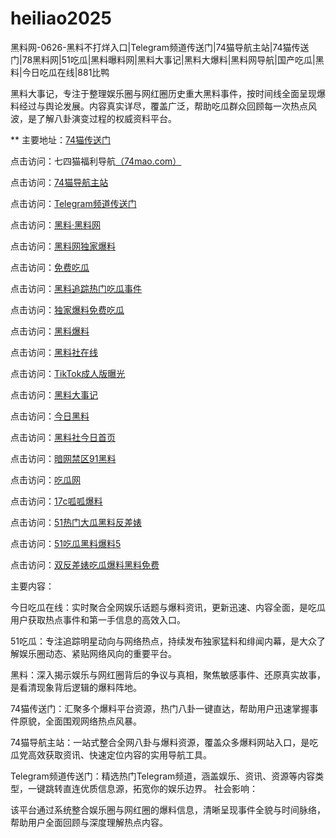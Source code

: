 # heiliao2025
黑料网-0626-黑料不打烊入口|Telegram频道传送门|74猫导航主站|74猫传送门|78黑料网|51吃瓜|黑料曝料网|黑料大事记|黑料大爆料|黑料网导航|国产吃瓜|黑料|今日吃瓜在线|881比鸭

黑料大事记，专注于整理娱乐圈与网红圈历史重大黑料事件，按时间线全面呈现爆料经过与舆论发展。内容真实详尽，覆盖广泛，帮助吃瓜群众回顾每一次热点风波，是了解八卦演变过程的权威资料平台。

** 主要地址：<a href="https://74mao.com/">74猫传送门</a>

点击访问：七四猫福利导航<a href="https://74mao.com/">（74mao.com）</a>

点击访问：<a href="https://74mao.com/">74猫导航主站</a>

点击访问：<a href="https://74mao.com/">Telegram频道传送门</a>

点击访问：<a href="https://heiliaolvzlu3.pages.dev">黑料·黑料网</a>

点击访问：<a href="https://heiliaoyvnrda.pages.dev">黑料网独家爆料</a>

点击访问：<a href="https://heiliaoxey7ic.pages.dev">免费吃瓜</a>

点击访问：<a href="https://heiliaoal51na.pages.dev">黑料追踪热门吃瓜事件</a>

点击访问：<a href="https://heiliaoavkush.pages.dev">独家爆料免费吃瓜</a>

点击访问：<a href="https://hj-143.pages.dev/">黑料爆料</a>

点击访问：<a href="https://cg47-01.pages.dev/">黑料社在线</a>

点击访问：<a href="https://cg74.pages.dev/">TikTok成人版曝光</a>

点击访问：<a href="https://hl414.pages.dev/">黑料大事记</a>

点击访问：<a href="https://hl410.pages.dev/">今日黑料</a>

点击访问：<a href="https://hl415.pages.dev/">黑料社今日首页</a>

点击访问：<a href="https://cg57-69.pages.dev/">暗网禁区91黑料</a>

点击访问：<a href="https://hl413.pages.dev/">吃瓜网</a>

点击访问：<a href="https://hl438.pages.dev/">17c呱呱爆料</a>

点击访问：<a href="https://hl421.pages.dev/">51热门大瓜黑料反差婊</a>

点击访问：<a href="https://cg70-1.pages.dev/">51吃瓜黑料爆料5</a>

点击访问：<a href="https://hl411.pages.dev/">双反差婊吃瓜爆料黑料免费</a>

主要内容：

今日吃瓜在线：实时聚合全网娱乐话题与爆料资讯，更新迅速、内容全面，是吃瓜用户获取热点事件和第一手信息的高效入口。

51吃瓜：专注追踪明星动向与网络热点，持续发布独家猛料和绯闻内幕，是大众了解娱乐圈动态、紧贴网络风向的重要平台。

黑料：深入揭示娱乐与网红圈背后的争议与真相，聚焦敏感事件、还原真实故事，是看清现象背后逻辑的爆料阵地。

74猫传送门：汇聚多个爆料平台资源，热门八卦一键直达，帮助用户迅速掌握事件原貌，全面围观网络热点风暴。

74猫导航主站：一站式整合全网八卦与爆料资源，覆盖众多爆料网站入口，是吃瓜党高效获取资讯、快速定位内容的实用导航工具。

Telegram频道传送门：精选热门Telegram频道，涵盖娱乐、资讯、资源等内容类型，一键跳转直连优质信息源，拓宽你的娱乐边界。
社会影响：

该平台通过系统整合娱乐圈与网红圈的爆料信息，清晰呈现事件全貌与时间脉络，帮助用户全面回顾与深度理解热点内容。
<span style="display:none;">[Canonical link](）</span>
